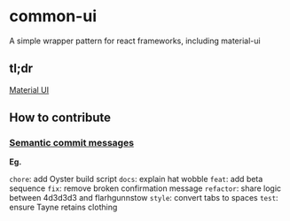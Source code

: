 # common-ui

A simple wrapper pattern for react frameworks, including material-ui

## tl;dr

[Material UI]

## How to contribute

### [Semantic commit messages]

**Eg.**

`chore`: add Oyster build script
`docs`: explain hat wobble
`feat`: add beta sequence
`fix`: remove broken confirmation message
`refactor`: share logic between 4d3d3d3 and flarhgunnstow
`style`: convert tabs to spaces
`test`: ensure Tayne retains clothing

[Material UI]: https://material-ui.com/
[Semantic commit messages]: https://seesparkbox.com/foundry/semantic_commit_messages
